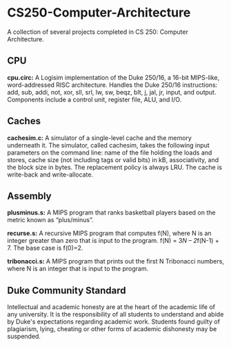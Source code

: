 # CS250-Computer-Architecture

A collection of several projects completed in CS 250: Computer Architecture.

## CPU
**cpu.circ:** A Logisim implementation of the Duke 250/16, a 16-bit MIPS-like, word-addressed RISC architecture. Handles the Duke 250/16 instructions: add, sub, addi, not, xor, sll, srl, lw, sw, beqz, blt, j, jal, jr, input, and output. Components include a control unit, register file, ALU, and I/O.

## Caches
**cachesim.c:** A simulator of a single-level cache and the memory underneath it. The simulator, called cachesim, takes the following input parameters on the command line: name of the file holding the loads and stores, cache size (not including tags or valid bits) in kB, associativity, and the block size in bytes. The replacement policy is always LRU. The cache is write-back and write-allocate. 

## Assembly
**plusminus.s:** A MIPS program that ranks basketball players based on the metric known as “plus/minus”.

**recurse.s:** A recursive MIPS program that computes f(N), where N is an integer greater than zero that is input to the program. f(N) = 3*N – 2*f(N-1) + 7. The base case is f(0)=2.

**tribonacci.s:** A MIPS program that prints out the first N Tribonacci numbers, where N is an integer that is input to the program. 


## Duke Community Standard

Intellectual and academic honesty are at the heart of the academic life of any university. It is the responsibility of all students to understand and abide by Duke's expectations regarding academic work. Students found guilty of plagiarism, lying, cheating or other forms of academic dishonesty may be suspended. 
